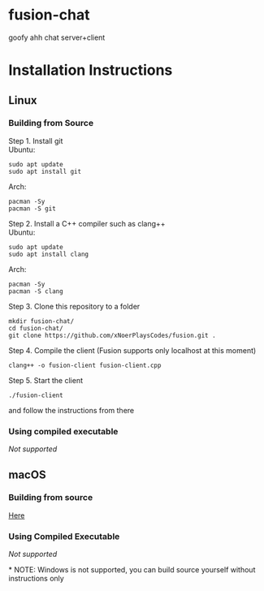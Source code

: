 # fusion-chat
goofy ahh chat server+client

# Installation Instructions
## Linux
### Building from Source
Step 1. Install git<br>
Ubuntu:
```console
sudo apt update
sudo apt install git
```
Arch:
```console
pacman -Sy
pacman -S git
```
Step 2. Install a C++ compiler such as clang++<br>
Ubuntu:
```console
sudo apt update
sudo apt install clang
```
Arch:
```console
pacman -Sy
pacman -S clang
```
Step 3. Clone this repository to a folder<br>
```console
mkdir fusion-chat/
cd fusion-chat/
git clone https://github.com/xNoerPlaysCodes/fusion.git .
```
Step 4. Compile the client (Fusion supports only localhost at this moment)<br>
```console
clang++ -o fusion-client fusion-client.cpp
```
Step 5. Start the client<br>
```console
./fusion-client
```
and follow the instructions from there
### Using compiled executable
*Not supported*
## macOS
### Building from source
[Here](https://github.com/xNoerPlaysCodes/fusion#linux)
### Using Compiled Executable
*Not supported*

\* NOTE: Windows is not supported, you can build source yourself without instructions only
